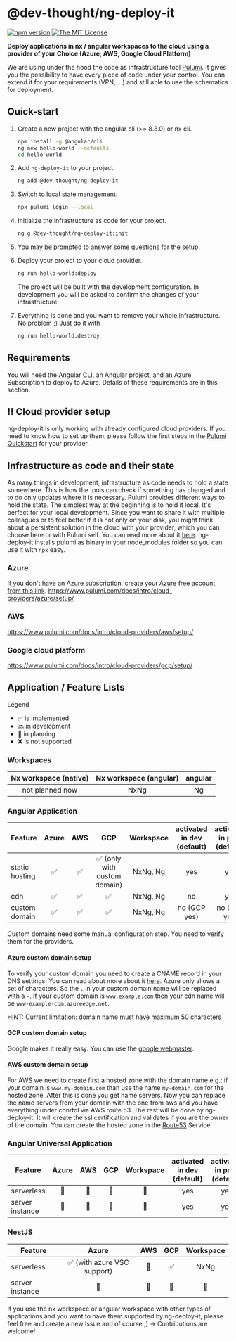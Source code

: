 # @dev-thought/ng-deploy-it

[![npm version](https://badge.fury.io/js/%40dev-thought%2Fng-deploy-it.svg)](https://www.npmjs.com/package/@dev-thought/ng-deploy-it)
[![The MIT License](https://img.shields.io/badge/license-MIT-orange.svg?color=blue&style=flat-square)](http://opensource.org/licenses/MIT)

**Deploy applications in nx / angular workspaces to the cloud using a provider of your Choice (Azure, AWS, Google Cloud Platform)**

We are using under the hood the code as infrastructure tool [Pulumi](https://www.pulumi.com/). It gives you the possibility to have every piece of code under your control. You can extend it for your requirements (VPN, ...) and still able to use the schematics for deployment.

## Quick-start <a name="quickstart"></a>

1. Create a new project with the angular cli (>= 8.3.0) or nx cli.

   ```sh
   npm install -g @angular/cli
   ng new hello-world --defaults
   cd hello-world
   ```

1. Add `ng-deploy-it` to your project.

   ```sh
   ng add @dev-thought/ng-deploy-it
   ```

1. Switch to local state management.

   ```sh
   npx pulumi login --local
   ```

1. Initialize the infrastructure as code for your project.

   ```sh
   ng g @dev-thought/ng-deploy-it:init
   ```

1. You may be prompted to answer some questions for the setup.

1. Deploy your project to your cloud provider.

   ```sh
   ng run hello-world:deploy
   ```

   The project will be built with the development configuration.
   In development you will be asked to confirm the changes of your infrastructure

1. Everything is done and you want to remove your whole infrastructure. No problem ;) Just do it with

   ```sh
   ng run hello-world:destroy
   ```

## Requirements

You will need the Angular CLI, an Angular project, and an Azure Subscription to deploy to Azure. Details of these requirements are in this section.

## :bangbang: Cloud provider setup

ng-deploy-it is only working with already configured cloud providers. If you need to know how to set up them, please follow the first steps in the [Pulumi Quickstart](https://www.pulumi.com/docs/get-started/) for your provider.

## Infrastructure as code and their state

As many things in development, infrastructure as code needs to hold a state somewhere. This is how the tools can check if something has changed and to do only updates where it is necessary. Pulumi provides different ways to hold the state.
The simplest way at the beginning is to hold it local. It's perfect for your local development. Since you want to share it with multiple colleagues or to feel better if it is not only on your disk, you might think about a persistent solution in the cloud with your provider, which you can choose here or with Pulumi self. You can read more about it [here](https://www.pulumi.com/docs/reference/cli/pulumi_login/).
ng-deploy-it installs pulumi as binary in your node_modules folder so you can use it with `npx` easy.

### Azure

If you don't have an Azure subscription, [create your Azure free account from this link](https://azure.microsoft.com/en-us/free/?WT.mc_id=ng_deploy_azure-github-cxa).
https://www.pulumi.com/docs/intro/cloud-providers/azure/setup/

### AWS

https://www.pulumi.com/docs/intro/cloud-providers/aws/setup/

### Google cloud platform

https://www.pulumi.com/docs/intro/cloud-providers/gcp/setup/

## Application / Feature Lists

Legend

- :white_check_mark: is implemented
- :soon: in development
- :calendar: in planning
- :x: is not supported

### Workspaces

| Nx workspace (native) | Nx workspace (angular) | angular |
| :-------------------: | :--------------------: | :-----: |
|    not planned now    |          NxNg          |   Ng    |

### Angular Application

| Feature        |       Azure        |        AWS         |                     GCP                      | Workspace | activated in dev (default) | activated in prod (default) |
| -------------- | :----------------: | :----------------: | :------------------------------------------: | :-------: | :------------------------: | :-------------------------: |
| static hosting | :white_check_mark: | :white_check_mark: | :white_check_mark: (only with custom domain) | NxNg, Ng  |            yes             |             yes             |
| cdn            | :white_check_mark: | :white_check_mark: |              :white_check_mark:              | NxNg, Ng  |             no             |             yes             |
| custom domain  | :white_check_mark: | :white_check_mark: |              :white_check_mark:              | NxNg, Ng  |        no (GCP yes)        |        no (GCP yes)         |

Custom domains need some manual configuration step. You need to verify them for the providers.

#### Azure custom domain setup

To verify your custom domain you need to create a CNAME record in your DNS settings. You can read about more about it [here](https://docs.microsoft.com/en-us/azure/cdn/cdn-map-content-to-custom-domain#map-the-permanent-custom-domain).
Azure only allows a set of characters. So the `.` in your custom domain name will be replaced with a `-`. If your custom domain is `www.example.com` then your cdn name will be `www-example-com.azureedge.net`.

HINT: Current limitation: domain name must have maximum 50 characters

#### GCP custom domain setup

Google makes it really easy. You can use the [google webmaster](https://www.google.com/webmasters/verification/home).

#### AWS custom domain setup

For AWS we need to create first a hosted zone with the domain name e.g.: if your domain is `www.my-domain.com` than use the name `my-domain.com` for the hosted zone. After this is done you get name servers. Now you can replace the name servers from your domain with the one from aws and you have everything under conrtol via AWS route 53. The rest will be done by ng-deploy-it. It will create the ssl certification and validates if you are the owner of the domain.
You can create the hosted zone in the [Route53](https://console.aws.amazon.com/route53/home#hosted-zones:) Service

### Angular Universal Application

| Feature         |   Azure    |    AWS     |    GCP     | Workspace  | activated in dev (default) | activated in prod (default) |
| --------------- | :--------: | :--------: | :--------: | :--------: | :------------------------: | :-------------------------: |
| serverless      | :calendar: | :calendar: | :calendar: | :calendar: |            yes             |             yes             |
| server instance | :calendar: | :calendar: | :calendar: | :calendar: |            yes             |             yes             |

### NestJS

| Feature         |                    Azure                    |    AWS     |        GCP         | Workspace  |
| --------------- | :-----------------------------------------: | :--------: | :----------------: | :--------: |
| serverless      | :white_check_mark: (with azure VSC support) | :calendar: | :white_check_mark: |    NxNg    |
| server instance |                 :calendar:                  | :calendar: |     :calendar:     | :calendar: |

If you use the nx workspace or angular workspace with other types of applications and you want to have them supported by ng-deploy-it, please feel free and create a new Issue and of course ;) -> Contributions are welcome!
